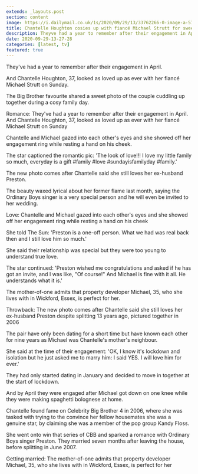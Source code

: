 ```yaml
---
extends: _layouts.post
section: content
image: https://i.dailymail.co.uk/1s/2020/09/29/13/33762266-0-image-a-57_1601381819085.jpg 
title: Chantelle Houghton cosies up with fiancé Michael Strutt for sweet Instagram snap 
description: Theyve had a year to remember after their engagement in April. 
date: 2020-09-29-13-27-28 
categories: [latest, tv] 
featured: true 
--- 
```

They've had a year to remember after their engagement in April.

And Chantelle Houghton, 37, looked as loved up as ever with her fiancé Michael Strutt on Sunday.

The Big Brother favourite shared a sweet photo of the couple cuddling up together during a cosy family day. 

Romance: They've had a year to remember after their engagement in April. And Chantelle Houghton, 37, looked as loved up as ever with her fiancé Michael Strutt on Sunday

Chantelle and Michael gazed into each other's eyes and she showed off her engagement ring while resting a hand on his cheek.

The star captioned the romantic pic: 'The look of love!!! I love my little family so much, everyday is a gift #family #love #sundayisfamilyday #family.'

The new photo comes after Chantelle said she still loves her ex-husband Preston.

The beauty waxed lyrical about her former flame last month, saying the Ordinary Boys singer is a very special person and he will even be invited to her wedding.  

Love: Chantelle and Michael gazed into each other's eyes and she showed off her engagement ring while resting a hand on his cheek

She told The Sun: 'Preston is a one-off person. What we had was real back then and I still love him so much.'

She said their relationship was special but they were too young to understand true love.

The star continued: 'Preston wished me congratulations and asked if he has got an invite, and I was like, "Of course!" And Michael is fine with it all. He understands what it is.' 

The mother-of-one admits that property developer Michael, 35, who she lives with in Wickford, Essex, is perfect for her.

Throwback: The new photo comes after Chantelle said she still loves her ex-husband Preston despite splitting 13 years ago, pictured together in 2006

The pair have only been dating for a short time but have known each other for nine years as Michael was Chantelle's mother's neighbour. 

She said at the time of their engagement: 'OK, I know it's lockdown and isolation but he just asked me to marry him: I said YES. I will love him for ever.'  

They had only started dating in January and decided to move in together at the start of lockdown.

And by April they were engaged after Michael got down on one knee while they were making spaghetti bolognese at home.

Chantelle found fame on Celebrity Big Brother 4 in 2006, where she was tasked with trying to the convince her fellow housemates she was a genuine star, by claiming she was a member of the pop group Kandy Floss. 

She went onto win that series of CBB and sparked a romance with Ordinary Boys singer Preston. They married seven months after leaving the house, before splitting in June 2007. 

Getting married: The mother-of-one admits that property developer Michael, 35, who she lives with in Wickford, Essex, is perfect for her 

